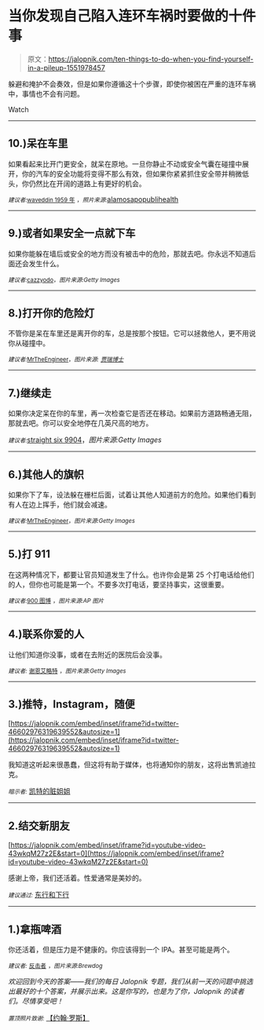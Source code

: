 # 当你发现自己陷入连环车祸时要做的十件事

> 原文：<https://jalopnik.com/ten-things-to-do-when-you-find-yourself-in-a-pileup-1551978457>

躲避和掩护不会奏效，但是如果你遵循这十个步骤，即使你被困在严重的连环车祸中，事情也不会有问题。

Watch

* * *

## 10.)呆在车里

如果看起来比开门更安全，就呆在原地。一旦你静止不动或安全气囊在碰撞中展开，你的汽车的安全功能将变得不那么有效，但如果你紧紧抓住安全带并稍微低头，你仍然比在开阔的道路上有更好的机会。

*<small>建议者:</small>*[<small>waveddin 1959 年</small>](https://jalopnik.com/1551176177) <small>，*照片来源:*</small>[alamosapopublihealth](http://www.flickr.com/photos/alamosapublichealth/5782328573/)

* * *

## 9.)或者如果安全一点就下车

如果你能躲在墙后或安全的地方而没有被击中的危险，那就去吧。你永远不知道后面还会发生什么。

*<small>建议者:</small>*[<small>cazzyodo</small>](https://jalopnik.com/1551177906)<small>，*图片来源:Getty Images*</small>

* * *

## 8.)打开你的危险灯

不管你是呆在车里还是离开你的车，总是按那个按钮。它可以拯救他人，更不用说你从碰撞中。

*<small>建议者:</small>*[<small>MrTheEngineer</small>](https://jalopnik.com/turn-your-hazard-lights-on-1551189236)<small>，*图片来源:*</small> [*<small>贾瑞博士</small>*](http://www.flickr.com/photos/70241679@N07/6799061243/)

* * *

## 7.)继续走

如果你决定呆在你的车里，再一次检查它是否还在移动。如果前方道路畅通无阻，那就去吧。你可以安全地停在几英尺高的地方。

*<small>建议者:</small>*[straight six 9904](https://jalopnik.com/1551178422)，*图片来源:Getty Images*

* * *

## 6.)其他人的旗帜

如果你下了车，设法躲在栅栏后面，试着让其他人知道前方的危险。如果他们看到有人在边上挥手，他们就会减速。

*<small>建议者:</small>*[<small>MrTheEngineer</small>](https://jalopnik.com/try-to-flag-on-other-motorists-if-you-can-safely-get-o-1551191707)<small>，*图片来源:Getty Images*</small>

* * *

## 5.)打 911

在这两种情况下，都要让官员知道发生了什么。也许你会是第 25 个打电话给他们的人，但你也可能是第一个。不要多次打电话，要坚持事实，这很重要。

*<small>建议者:</small>*[<small>900 图博</small>](https://jalopnik.com/1551246237) <small>，*图片来源:AP 图片*</small>

* * *

## 4.)联系你爱的人

让他们知道你没事，或者在去附近的医院后会没事。

*<small>建议者:</small>* [<small>谢恩艾略特</small>](https://jalopnik.com/1551178645) <small>，*图片来源:Getty Images*</small>

* * *

## 3.)推特，Instagram，随便

 [https://jalopnik.com/embed/inset/iframe?id=twitter-46602976319639552&autosize=1](https://jalopnik.com/embed/inset/iframe?id=twitter-46602976319639552&autosize=1) 

我知道这听起来很愚蠢，但这将有助于媒体，也将通知你的朋友，这将出售凯迪拉克。

*<small>暗示者:</small>* [凯特的脏姐姐](https://jalopnik.com/1551174500)

* * *

## 2.结交新朋友

 [https://jalopnik.com/embed/inset/iframe?id=youtube-video-43wkqM27z2E&start=0](https://jalopnik.com/embed/inset/iframe?id=youtube-video-43wkqM27z2E&start=0) 

感谢上帝，我们还活着。性爱通常是美妙的。

*<small>建议通过:</small>* [东行和下行](https://jalopnik.com/1551178514)

* * *

## 1.)拿瓶啤酒

你还活着，但是压力是不健康的。你应该得到一个 IPA。甚至可能是两个。

*<small>建议者:</small>* [<small>反击者</small>](https://jalopnik.com/1551197131) <small>，*图片来源:Brewdog*</small>

*欢迎回到今天的答案——我们的每日 Jalopnik 专题，我们从前一天的问题中挑选出最好的十个答案，并展示出来。这是你写的，也是为了你，Jalopnik 的读者们。尽情享受吧！*

*<small>置顶照片致谢:</small>* [【约翰·罗斯】](http://www.youtube.com/watch?v=2o96MUuM-UM)